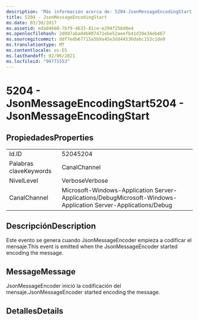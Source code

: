 ```yaml
---
description: 'Más información acerca de: 5204-JsonMessageEncodingStart'
title: 5204 - JsonMessageEncodingStart
ms.date: 03/30/2017
ms.assetid: eda84660-7bf9-4633-81ce-e294f258d8e4
ms.openlocfilehash: 2d087aba84b007471ebe52aeefb41d39e34eb467
ms.sourcegitcommit: ddf7edb67715a5b9a45e3dd44536dabc153c1de0
ms.translationtype: MT
ms.contentlocale: es-ES
ms.lasthandoff: 02/06/2021
ms.locfileid: "99771553"
---
```

# <a name="5204---jsonmessageencodingstart"></a><span data-ttu-id="e2e95-103">5204 - JsonMessageEncodingStart</span><span class="sxs-lookup"><span data-stu-id="e2e95-103">5204 - JsonMessageEncodingStart</span></span>

## <a name="properties"></a><span data-ttu-id="e2e95-104">Propiedades</span><span class="sxs-lookup"><span data-stu-id="e2e95-104">Properties</span></span>  
  
|||  
|-|-|  
|<span data-ttu-id="e2e95-105">Id.</span><span class="sxs-lookup"><span data-stu-id="e2e95-105">ID</span></span>|<span data-ttu-id="e2e95-106">5204</span><span class="sxs-lookup"><span data-stu-id="e2e95-106">5204</span></span>|  
|<span data-ttu-id="e2e95-107">Palabras clave</span><span class="sxs-lookup"><span data-stu-id="e2e95-107">Keywords</span></span>|<span data-ttu-id="e2e95-108">Canal</span><span class="sxs-lookup"><span data-stu-id="e2e95-108">Channel</span></span>|  
|<span data-ttu-id="e2e95-109">Nivel</span><span class="sxs-lookup"><span data-stu-id="e2e95-109">Level</span></span>|<span data-ttu-id="e2e95-110">Verbose</span><span class="sxs-lookup"><span data-stu-id="e2e95-110">Verbose</span></span>|  
|<span data-ttu-id="e2e95-111">Canal</span><span class="sxs-lookup"><span data-stu-id="e2e95-111">Channel</span></span>|<span data-ttu-id="e2e95-112">Microsoft-Windows-Application Server-Applications/Debug</span><span class="sxs-lookup"><span data-stu-id="e2e95-112">Microsoft-Windows-Application Server-Applications/Debug</span></span>|  
  
## <a name="description"></a><span data-ttu-id="e2e95-113">Descripción</span><span class="sxs-lookup"><span data-stu-id="e2e95-113">Description</span></span>  

 <span data-ttu-id="e2e95-114">Este evento se genera cuando JsonMessageEncoder empieza a codificar el mensaje.</span><span class="sxs-lookup"><span data-stu-id="e2e95-114">This event is emitted when the JsonMessageEncoder started encoding the message.</span></span>  
  
## <a name="message"></a><span data-ttu-id="e2e95-115">Message</span><span class="sxs-lookup"><span data-stu-id="e2e95-115">Message</span></span>  

 <span data-ttu-id="e2e95-116">JsonMessageEncoder inició la codificación del mensaje.</span><span class="sxs-lookup"><span data-stu-id="e2e95-116">JsonMessageEncoder started encoding the message.</span></span>  
  
## <a name="details"></a><span data-ttu-id="e2e95-117">Detalles</span><span class="sxs-lookup"><span data-stu-id="e2e95-117">Details</span></span>
